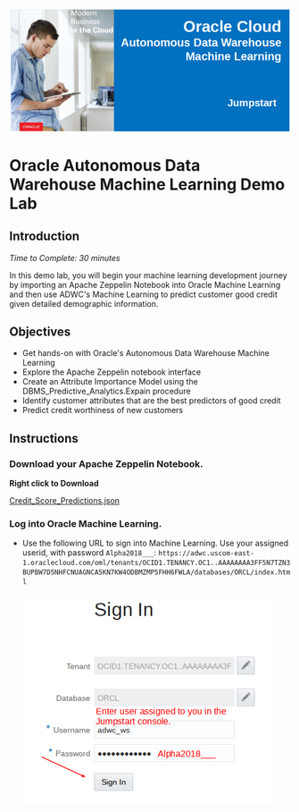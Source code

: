   ![](images/001.png)

# Oracle Autonomous Data Warehouse Machine Learning Demo Lab

## Introduction
_Time to Complete: 30 minutes_

  In this demo lab, you will begin your machine learning development journey by importing an Apache Zeppelin Notebook into Oracle Machine Learning and then use ADWC's Machine Learning to predict customer good credit given detailed demographic information.

## Objectives

- Get hands-on with Oracle's Autonomous Data Warehouse Machine Learning
- Explore the Apache Zeppelin notebook interface
- Create an Attribute Importance Model using the DBMS_Predictive_Analytics.Expain procedure
- Identify customer attributes that are the best predictors of good credit
- Predict credit worthiness of new customers

## Instructions

### Download your Apache Zeppelin Notebook.

**Right click to Download**

[Credit_Score_Predictions.json](https://dgcameron.github.io/demo-labs/adwcml/Credit_Score_Predictions.json)

### Log into Oracle Machine Learning.

- Use the following URL to sign into Machine Learning.  Use your assigned userid, with password `Alpha2018___`:  `https://adwc.uscom-east-1.oraclecloud.com/oml/tenants/OCID1.TENANCY.OC1..AAAAAAAA3FF5N7TZN3BUPBW7D5NHFCNUAGNCA5KN7KW4ODBMZMP5FHH6FWLA/databases/ORCL/index.html`

  ![](images/002.png)

